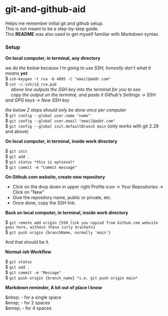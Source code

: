 # git-and-github-aid
Helps me remember initial git and github setup.  
This is not meant to be a step-by-step guide.  
This **README** was also used to get myself familiar with *Markdown* syntax.

### Setup


**On local computer, in terminal, any directory**  

*we do the below because I'm going to use SSH, honestly don't what it means **yet**.*  
$ `ssh-keygen -t rsa -b 4095 -C "email@addr.com"`  
$ `cat ~/.ssh/id_rsa.pub`  
&emsp; *above line outputs the SSH key into the terminal for you to see*  
&emsp; *copy the output on the terminal, and paste it Github's Settings -> SSH and GPG keys -> New SSH key*  

*the below 2 steps should only be done once per computer*  
$ `git config --global user.name "name"`  
$ `git config --global user.email "email@addr.com"`  
$ `git config --global init.defaultBranch main`  (only works with git 2.28 and above)

**On local computer, in terminal, inside work directory**  

$ `git init`  
$ `git add .`  
$ `git status *this is optional*`  
$ `git commit -m "Commit message"`  

**On Github.com website, create new repository** 

- Click on the drop down in upper right Profile icon -> Your Repositories -> Click on "New"  
- Give the repository name, public or private, etc.  
- Once done, copy the SSH link.

**Back on local computer, in terminal, inside work directory**

$ `git remote add origin {SSH link you copied from Github.com website goes here, without these curly brackets}`  
$ `git push origin {branchName, normally 'main'}`

And that should be it.

**Normal-ish Workflow**  

$ `git status`  
$ `git add .`  
$ `git commit -m "Message"`  
$ `git push origin {branch_name} *i.e. git push origin main*`

**Markdown reminder, A bit out of place I know** 

\&nbsp; - for a single space  
\&ensp; - for 2 spaces  
\&emsp; - for 4 spaces  
